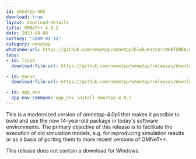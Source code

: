```yaml
---
id: omnetpp-402
download: true
layout: download-details
title: OMNeT++ 4.0.2
date: 2023-08-08
sortkey: "2009-03-13"
category: omnetpp
whatsnew-url: https://github.com/omnetpp/omnetpp/blob/master/WHATSNEW.md#omnet-402-august-2023
tabs:
- id: linux
  download-file-url: https://github.com/omnetpp/omnetpp/releases/download/omnetpp-4.0.2/omnetpp-4.0.2-src.tgz

- id: macos
  download-file-url: https://github.com/omnetpp/omnetpp/releases/download/omnetpp-4.0.2/omnetpp-4.0.2-src.tgz

- id: opp_env
  opp-env-command: opp_env install omnetpp-4.0.2
---
```


This is a modernized version of omnetpp-4.0p1 that makes it possible to build and use the now 14-year-old package in today's software environments. The primary objective of this release is to facilitate the execution of old simulation models, e.g. for reproducing simulation results or as a basis of porting them to more recent versions of OMNeT++.

This release does not contain a download for Windows.